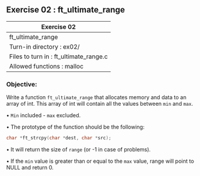 ## Exercise 02 : ft_ultimate_range

|               Exercise 02             |
|---------------------------------------|
|             ft_ultimate_range                 |
| Turn-in directory : ex02/             |
| Files to turn in : ft_ultimate_range.c       |
| Allowed functions : malloc              |

 ### Objective: 

Write a function <code>ft_ultimate_range</code> that allocates memory and data to an array
of int. This array of int will contain all the values between <code>min</code> and <code>max</code>.

• <code>Min</code> included - <code>max</code> excluded.

• The prototype of the function should be the following:
```C
char *ft_strcpy(char *dest, char *src);
```

• It will return the size of <code>range</code> (or -1 in case of problems).

• If the <code>min</code> value is greater than or equal to the <code>max</code> value, range will point to NULL and return
0.
